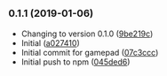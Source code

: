 ## <small>0.1.1 (2019-01-06)</small>

* Changing to version 0.1.0 ([9be219c](http:///home/vantreeseba/code/vantreeseba/node-module-template/commits/9be219c))
* Initial ([a027410](http:///home/vantreeseba/code/vantreeseba/node-module-template/commits/a027410))
* Initial commit for gamepad ([07c3ccc](http:///home/vantreeseba/code/vantreeseba/node-module-template/commits/07c3ccc))
* Initial push to npm ([045ded6](http:///home/vantreeseba/code/vantreeseba/node-module-template/commits/045ded6))



